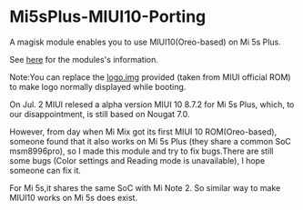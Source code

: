 # Mi5sPlus-MIUI10-Porting
A magisk module enables you to use MIUI10(Oreo-based) on Mi 5s Plus.


See [here](./magisk_module/README.md) for the modules's information.

Note:You can replace the [logo.img](./logo.img) provided (taken from MIUI official ROM) to make logo normally displayed while booting.

On Jul. 2 MIUI relesed a alpha version MIUI 10 8.7.2 for Mi 5s Plus, which, to our disappointment, is still based on Nougat 7.0.

However, from day when Mi Mix got its first MIUI 10 ROM(Oreo-based), someone found that it also works on Mi 5s Plus (they share a common SoC msm8996pro), so I made this module and try to fix bugs.There are still some  bugs (Color settings and Reading mode is unavailable), I hope someone can fix it.

For Mi 5s,it shares the same SoC with Mi Note 2. So similar way to make MIUI10 works on Mi 5s does exist.